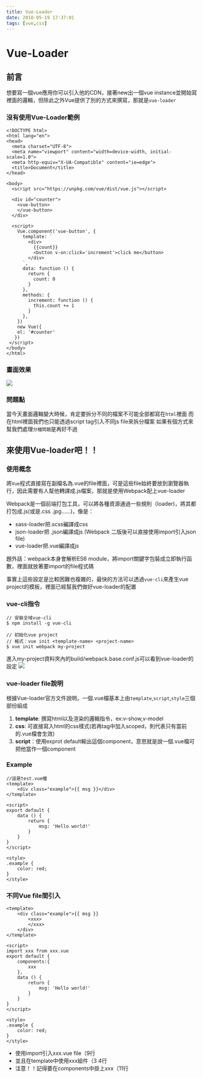 ```yaml
---
title: Vue-Loader
date: 2018-05-19 17:37:01
tags: [vue,css]
---
```

# Vue-Loader

## 前言

想要寫一個vue應用你可以引入他的CDN，接著new出一個vue instance並開始寫裡面的邏輯，但除此之外Vue提供了別的方式來撰寫，那就是`vue-loader`

### 沒有使用Vue-Loader範例
```html=
<!DOCTYPE html>
<html lang="en">
<head>
  <meta charset="UTF-8">
  <meta name="viewport" content="width=device-width, initial-scale=1.0">
  <meta http-equiv="X-UA-Compatible" content="ie=edge">
  <title>Document</title>
</head>

<body>
  <script src="https://unpkg.com/vue/dist/vue.js"></script>

  <div id="counter">
    <vue-button>
    </vue-button>
  </div>

  <script>
    Vue.component('vue-button', {
      template: `
        <div>
          {{count}}
          <button v-on:click='increment'>click me</button>
        </div>
      `,
      data: function () {
        return {
          count: 0
        }
      },
      methods: {
        increment: function () {
          this.count += 1
        }
      },
    })
    new Vue({
    el: '#counter'
   })
 </script>
</body>
</html>

```
### 畫面效果
![](https://i.imgur.com/tyjfMlA.png)

### 問題點

當今天畫面邏輯變大時候，肯定要拆分不同的檔案不可能全部都寫在`html`裡面
而在html裡面我們也只能透過script tag引入不同js file來拆分檔案
如果有個方式來幫我們處理`分檔問題`是再好不過


## 來使用Vue-loader吧！！

### 使用概念

將`Vue`程式直接寫在副檔名為.vue的file裡面，可是這些file始終要放到瀏覽器執行，因此需要有人幫他轉譯成.js檔案，那就是使用Webpack配上vue-loader

Webpack是一個前端打包工具，可以將各種資源通過一些規則（loader)，將其都打包成.js(或是.css .jpg......)，像是：
* sass-loader把.scss編譯成css
* json-loader把 .json編譯成js (Webpack 二版後可以直接使用import引入json file)
* vue-loader把.vue編譯成js

題外話：webpack本身會解析ES6 module，將import關鍵字包裝成立即執行函數，裡面就放著要import的file程式碼

事實上這些設定是比較困難也複雜的，最快的方法可以透過`vue-cli`來產生vue project的模板，裡面已經幫我們做好vue-loader的配置

### vue-cli指令

```shell=
// 安裝全域vue-cli
$ npm install -g vue-cli

// 初始化vue project
// 格式：vue init <template-name> <project-name>
$ vue init webpack my-project

```
進入my-project資料夾內的build/webpack.base.conf.js可以看到vue-loader的設定
![](https://i.imgur.com/b8FfO9L.png)

### vue-loader file說明

根據Vue-loader官方文件說明，一個.vue檔基本上由`template`,`script`,`style`三個部份組成

1. **template**: 撰寫html以及渲染的邏輯指令，ex:v-show,v-model
2. **css**: 可直接寫入html的css樣式(若再tag中加入scoped，則代表只有當前的.vue檔會生效)
3. **script**：使用exprot default輸出這個component，意思就是說一個.vue檔可把他當作一個component

### Example
```html=
//這是test.vue檔
<template>
    <div class="example">{{ msg }}</div>
</template>

<script>
export default {
    data () {
        return {
            msg: 'Hello world!'
        }
    }
}
</script>

<style>
.example {
    color: red;
}
</style>
```
### 不同Vue file間引入
```html=
<template>
    <div class="example">{{ msg }}
        <xxx>
        </xxx>
    </div>
</template>

<script>
import xxx from xxx.vue
export default {
    components:{
        xxx
    },
    data () {
        return {
            msg: 'Hello world!'
        }
    }
}
</script>

<style>
.example {
    color: red;
}
</style>
```
* 使用import引入xxx.vue file（9行
* 並且在template中使用xxx組件（3 4行
* 注意！！記得要在components中掛上xxx（11行
